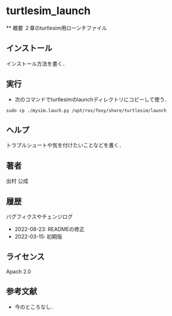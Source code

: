 # turtlesim_launch
** 概要
２章のturtlesim用ローンチファイル

## インストール
インストール方法を書く．

## 実行  
- 次のコマンドでturtlesimのlaunchディレクトリにコピーして使う．  
```
sudo cp ./mysim.lauch.py /opt/ros/foxy/share/turtlesim/launch
```

## ヘルプ
トラブルシュートや気を付けたいことなどを書く．
　
 
## 著者
出村 公成


## 履歴
バグフィクスやチェンジログ
- 2022-08-23: READMEの修正
- 2022-03-15: 初期版


## ライセンス
Apach 2.0 


## 参考文献
- 今のところなし．

